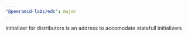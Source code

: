 ```yaml
---
"@peeramid-labs/eds": major
---
```


Initializer for distributors is an address to accomodate statefull initializers

